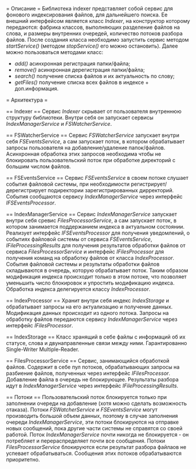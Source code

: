 = Описание =
Библиотека indexer представляет собой сервис для фонового
индексирования файлов, для дальнейшего поиска. Ее внешний
интерфейсом является класс *Indexer*, на конструктор которому
передаются: фабрика классов, выполняющих разделение файлов
на слова, и размеры внутренних очередей, количество потоков
разбора файлов. После создания класса необходимо запустить
сервис методом *startService()* (методом *stopService()* его
можно остановить). Далее можно пользоваться методами класс:
 - *add()* асинхронная регистрация папки/файла;
 - *remove()* асинхронная дерегистрация папки/файла;
 - *search()* получение списка файлов и их актуальность по слову;
 - *getFiles()* получение списка всех файлов в индексе + доп.информация.

= Архитектура =

== Indexer ==
Сервис *Indexer* скрывает от пользователя внутреннюю структуру
библиотеки. Внутри себя он запускает сервисы *IndexManagerService*
и *FSWatcherService*.

== FSWatcherService ==
Сервис *FSWatcherService* запускает внутри себя *FSEventsService*,
а сам запускает поток, в котором обрабатывает запросы пользователя на
добавление/удаление папок/файлов. Асинхронная обработка этих запросов
необходима чтобы не блокировать пользовательский поток при обработке
директорий с большим числом файлов.

== FSEventsService ==
Сервис *FSEventsService* в своем потоке слушает события файловой системы,
при необходимости регистрирует/дерегистрирует подиректории зарегистрированных
дирректорий. События сообщаются сервису *IndexManagerService* через
интерфейс *IFSEventsProcessor*.

== IndexManagerService ==
Сервис *IndexManagerService* запускает внутри себя сревис *FilesProcessorService*,
а сам запускает поток, в котором занимается поддержанием индекса в актуальном
состоянии. Реализует интерфейс *IFSEventsProcessor* для получения уведомлений,
о событиях файловой системы от сервиса *FSEventsService*, *IFileProcessingResults*
для получения результатов обработки файлов от сервиса *FilesProcessorService* и
интерфейс *IFilesProcessor* для получения команд на обработку файлов от класса
*IndexProcessor*. События файловой системы и результаты обработки файлов
складываются в очередь, которую обрабатывает поток. Таким образом модификация
индекса происходит только в этом потоке, что позволяет уменьшить число блокировок
и упростить модификацию индекса. Обработка индекса делегируется классу *IndexProcessor*.

== IndexProcessor ==
Хранит внутри себя индекс *IndexStorage* и обрабатывает запросы на его
актуализацию и получение данных. Модификация данных происходит из одного потока.
Запросы на обработку файлов передаются сервису *IndexManagerService* через
интерфейс *IFilesProcessor*.

== IndexStorage ==
Класс хранящий в себе файлы с информаций об их статусе, слова и двунаправленные
связи между ними. Гарантированно Single-Writer Multiple-Reader.

== FilesProcessorService ==
Сервис, занимающийся обработкой файлов. Содержит в себе пул потоков, обрабатывающих
запросы на разбиение файлов, полученных через интерфейс *IFilesProcessor*. Добавление
файла в очередь не блокирующее. Результаты разбора идут в *IndexManagerService* через
интерфейс *IFileProcessingResults*.

== Потоки ==
Пользовательский поток блокируется только при заполнении очереди на добавление
(хотя можно сделать возможность отаказа). Потоки *FSWatcherService* и *FSEventsService*
могут производить большой объем данных, поэтому в случае заполнения очереди
*IndexManagerService*, эти потоки блокируются на отправке новых сообщений,
пока другие части системы не справятся со своей работой. Поток *IndexManagerService*
почти никогда не блокируется - он потребляет и перераспределяет почти все сообщения.
Потоки *FilesProcessorService* блокируются если результат разбора файлаов не
успевает обрабатываться. Сообщения этих потоков обрабатываются приоритетно.